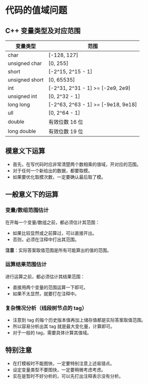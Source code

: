 # 代码的值域问题

## C++ 变量类型及对应范围
| 变量类型 | 范围 |
| ---- | ---- |
| char | [-128, 127] |
| unsigned char | [0, 255] |
| short | [-2^15, 2^15 - 1] |
| unsigned short | [0, 65535] |
| int | [-2^31, 2^31 - 1] >= [-2e9, 2e9] |
| unsigned int | [0, 2^32 - 1] |
| long long | [-2^63, 2^63 - 1] >= [-9e18, 9e18] |
| ull | [0, 2^64 - 1] |
| double | 有效位数 16 位 |
| long double | 有效位数 19 位 |

## 模意义下运算
- 首先，在写代码时应非常清楚两个数相乘的值域，开对应的范围。
- 对于任何一个新给出的数据，都要取模。
- 如果要优化取模次数，一定要确认最后取了模。

## 一般意义下的运算
### 变量/数组范围估计
在开每一个变量/数组之前，都必须估计其范围：
- 如果比较显然或之前算过，可以直接开出。
- 否则，必须在注释中打出其范围。

**注意**：实际答案取值范围是所有可能算出的值的范围。

### 运算结果范围估计
进行运算之前，都必须估计其结果范围：
- 直接用两个变量的范围运算一下即可。
- 如果不太显然，就要打在注释中。

### 复杂情况分析（线段树节点的 tag）
- 注意到 tag 的每个历史版本值再加上储存值都是实际答案取值范围。
- 所以容易分析出其 tag 就是最大变化量，计算即可。
- 对于一般的 tag，需要具体计算其值域。

## 特别注意
- 在打模板时不能图快，一定要特别注意上述易错点。
- 设定变量类型不要图快，一定要稍微考虑考虑。
- 实在是暂时不好分析的，可以先打出注释表示没有分析。